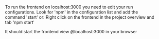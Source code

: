 To run the frontend on localhost:3000 you need to edit your run configurations. 
Look for 'npm' in the configuration list and add the command 'start' 
or:
Right click on the frontend in the project overview and tab 'npm start'

It should start the frontend view @localhost:3000 in your browser
